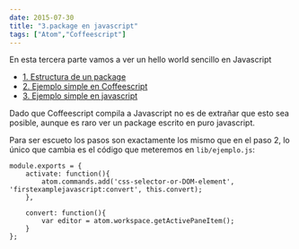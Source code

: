 ```yaml
---
date: 2015-07-30
title: "3.package en javascript"
tags: ["Atom","Coffeescript"]
---
```


En esta tercera parte vamos a ver un hello world sencillo en Javascript

<!--more-->
* [1. Estructura de un package](../1.Crear-un-package)
* [2. Ejemplo simple en Coffeescript](../2.package-en-Coffeescript)
* [3. Ejemplo simple en javascript](../3.package-en-javascript)

Dado que Coffeescript compila a Javascript no es de extrañar que esto sea posible, aunque es raro ver un package escrito en puro javascript.

Para ser escueto los pasos son exactamente los mismo que en el paso 2, lo único que cambia es el código que meteremos en `lib/ejemplo.js`:

	module.exports = {
		activate: function(){
			atom.commands.add('css-selector-or-DOM-element', 'firstexamplejavascript:convert', this.convert);
		},

		convert: function(){
			var editor = atom.workspace.getActivePaneItem();
		}
	};
